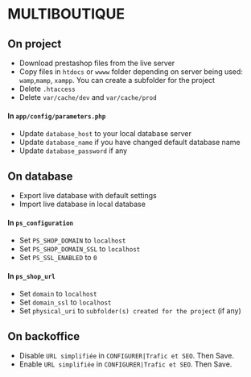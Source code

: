 # MULTIBOUTIQUE

On project
---
- Download prestashop files from the live server
- Copy files in `htdocs` or `wwww` folder depending on server being used: `wamp`,`mamp`, `xampp`. You can create
a subfolder for the project
- Delete `.htaccess`
- Delete `var/cache/dev` and `var/cache/prod`

#### In `app/config/parameters.php`
- Update `database_host` to your local database server
- Update `database_name` if you have changed default database name
- Update `database_password` if any

On database
---
- Export live database with default settings
- Import live database in local database

#### In `ps_configuration`
- Set `PS_SHOP_DOMAIN` to `localhost`
- Set `PS_SHOP_DOMAIN_SSL` to `localhost`
- Set `PS_SSL_ENABLED` to `0`

#### In `ps_shop_url`
- Set `domain` to `localhost`
- Set `domain_ssl` to `localhost`
- Set `physical_uri` to `subfolder(s) created for the project` (if any)

On backoffice
---
- Disable `URL simplifiée` in `CONFIGURER|Trafic et SEO`. Then Save.
- Enable `URL simplifiée` in `CONFIGURER|Trafic et SEO`. Then Save.